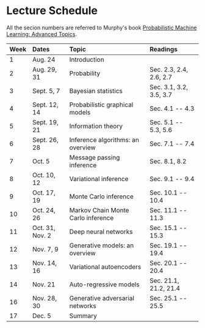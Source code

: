 # Lecture Schedule

All the secion numbers are referred to Murphy's book [Probabilistic Machine Learning: Advanced Topics](). 

| Week | Dates           | Topic                              | Readings                |
| :--- | :---            | :---                               | :---                    |
| 1    | Aug. 24         | Introduction                       |                         |
| 2    | Aug. 29, 31     | Probability                        | Sec. 2.3, 2.4, 2.6, 2.7 |
| 3    | Sept. 5, 7      | Bayesian statistics                | Sec. 3.1, 3.2, 3.5, 3.7 |
| 4    | Sept. 12, 14    | Probabilistic graphical models     | Sec. 4.1 -- 4.3         |
| 5    | Sept. 19, 21    | Information theory                 | Sec. 5.1 -- 5.3, 5.6    |
| 6    | Sept. 26, 28    | Inference algorithms: an overview  | Sec. 7.1 -- 7.4         |
| 7    | Oct. 5          | Message passing inference          | Sec. 8.1, 8.2           |
| 8    | Oct. 10, 12     | Variational inference              | Sec. 9.1 -- 9.4         |
| 9    | Oct. 17, 19     | Monte Carlo inference              | Sec. 10.1 -- 10.4       |
| 10   | Oct. 24, 26     | Markov Chain Monte Carlo inference | Sec. 11.1 -- 11.3       |
| 11   | Oct. 31, Nov. 2 | Deep neural networks               | Sec. 15.1 -- 15.3       |
| 12   | Nov. 7, 9       | Generative models: an overview     | Sec. 19.1 -- 19.4       |
| 13   | Nov. 14, 16     | Variational autoencoders           | Sec. 20.1 -- 20.4       |
| 14   | Nov. 21         | Auto-regressive models             | Sec. 21.1, 21.2, 21.4   |
| 16   | Nov. 28, 30     | Generative adversarial networks    | Sec. 25.1 -- 25.5       |
| 17   | Dec. 5          | Summary                            |                         |
